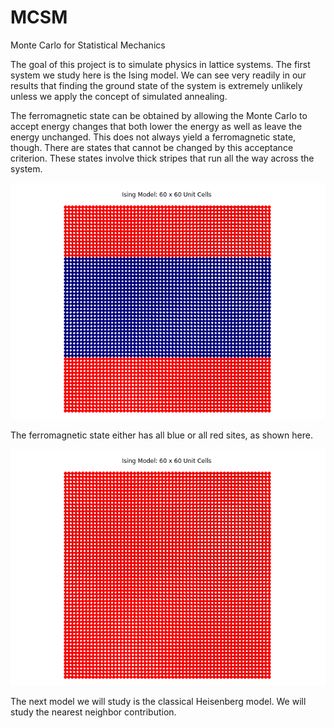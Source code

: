 # MCSM
Monte Carlo for Statistical Mechanics

The goal of this project is to simulate physics in lattice systems. The first system we study here is the Ising model.
We can see very readily in our results that finding the ground state of the system is extremely unlikely unless we apply 
the concept of simulated annealing.

The ferromagnetic state can be obtained by allowing the Monte Carlo to accept energy changes that both lower the energy as well as leave the energy unchanged. This does not always yield a ferromagnetic state, though. There are states that cannot be changed by this acceptance criterion. These states involve thick stripes that run all the way across the system.

<p align="center">
<img src="Figures/ising.png">
  </p>

The ferromagnetic state either has all blue or all red sites, as shown here.

<p align="center">
<img src="Figures/ferromagnetic_state.png">
  </p>

The next model we will study is the classical Heisenberg model. We will study the nearest neighbor contribution.

